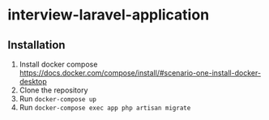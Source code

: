 # interview-laravel-application

## Installation

1. Install docker compose https://docs.docker.com/compose/install/#scenario-one-install-docker-desktop
2. Clone the repository
2. Run `docker-compose up`
3. Run `docker-compose exec app php artisan migrate`
